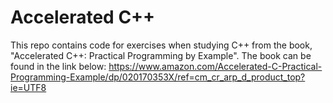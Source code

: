 # Accelerated C++

This repo contains code for exercises when studying C++ from the book, "Accelerated C++: Practical Programming by Example". The book can be found in the link below: 
https://www.amazon.com/Accelerated-C-Practical-Programming-Example/dp/020170353X/ref=cm_cr_arp_d_product_top?ie=UTF8
